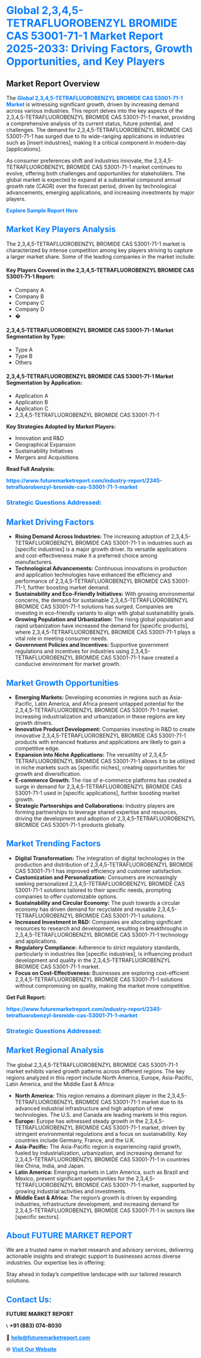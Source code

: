 <h1 style="color: #007BFF;">Global 2,3,4,5-TETRAFLUOROBENZYL BROMIDE CAS 53001-71-1 Market Report 2025-2033: Driving Factors, Growth Opportunities, and Key Players</h1>

<section id="overview">
<h2>Market Report Overview</h2>
<p>The <a href="https://www.futuremarketreport.com/industry-report/2345-tetrafluorobenzyl-bromide-cas-53001-71-1-market" style="color: #007BFF; text-decoration: none;"><strong>Global 2,3,4,5-TETRAFLUOROBENZYL BROMIDE CAS 53001-71-1 Market</strong></a> is witnessing significant growth, driven by increasing demand across various industries. This report delves into the key aspects of the 2,3,4,5-TETRAFLUOROBENZYL BROMIDE CAS 53001-71-1 market, providing a comprehensive analysis of its current status, future potential, and challenges. The demand for 2,3,4,5-TETRAFLUOROBENZYL BROMIDE CAS 53001-71-1 has surged due to its wide-ranging applications in industries such as [insert industries], making it a critical component in modern-day [applications].</p>
<p>As consumer preferences shift and industries innovate, the 2,3,4,5-TETRAFLUOROBENZYL BROMIDE CAS 53001-71-1 market continues to evolve, offering both challenges and opportunities for stakeholders. The global market is expected to expand at a substantial compound annual growth rate (CAGR) over the forecast period, driven by technological advancements, emerging applications, and increasing investments by major players.</p>
</section>

<section id="overview">
<p><a href="https://www.futuremarketreport.com/request-sample/reportId=120121" style="color: #007BFF; text-decoration: none;"><strong>Explore Sample Report Here</strong></a></p>
</section>

<section id="key-players">
<h2 style="color: #007BFF;">Market Key Players Analysis</h2>
<p>The 2,3,4,5-TETRAFLUOROBENZYL BROMIDE CAS 53001-71-1 market is characterized by intense competition among key players striving to capture a larger market share. Some of the leading companies in the market include:</p>
<h4>Key Players Covered in the 2,3,4,5-TETRAFLUOROBENZYL BROMIDE CAS 53001-71-1 Report:</h4>
<ul><li>Company A</li><li>Company B</li><li>Company C</li><li>Company D</li><li>�</li></ul>
<h4>2,3,4,5-TETRAFLUOROBENZYL BROMIDE CAS 53001-71-1 Market Segmentation by Type:</h4>
<ul><li>Type A</li><li>Type B</li><li>Others</li></ul>

<h4>2,3,4,5-TETRAFLUOROBENZYL BROMIDE CAS 53001-71-1 Market Segmentation by Application:</h4>
<ul><li>Application A</li><li>Application B</li><li>Application C</li><li>2,3,4,5-TETRAFLUOROBENZYL BROMIDE CAS 53001-71-1</li></ul>
<p><strong>Key Strategies Adopted by Market Players:</strong></p>
<ul>
<li>Innovation and R&D</li>
<li>Geographical Expansion</li>
<li>Sustainability Initiatives</li>
<li>Mergers and Acquisitions</li>
</ul>
</section>

<section>
<p><strong>Read Full Analysis: </strong></p><a href="https://www.futuremarketreport.com/industry-report/2345-tetrafluorobenzyl-bromide-cas-53001-71-1-market" style="color: #007BFF; text-decoration: none;"><strong>https://www.futuremarketreport.com/industry-report/2345-tetrafluorobenzyl-bromide-cas-53001-71-1-market</strong></a>
<h3 style="color: #007BFF;">Strategic Questions Addressed:</h3>
</section>

<section id="driving-factors">
<h2 style="color: #007BFF;">Market Driving Factors</h2>
<ul>
<li><strong>Rising Demand Across Industries:</strong> The increasing adoption of 2,3,4,5-TETRAFLUOROBENZYL BROMIDE CAS 53001-71-1 in industries such as [specific industries] is a major growth driver. Its versatile applications and cost-effectiveness make it a preferred choice among manufacturers.</li>
<li><strong>Technological Advancements:</strong> Continuous innovations in production and application technologies have enhanced the efficiency and performance of 2,3,4,5-TETRAFLUOROBENZYL BROMIDE CAS 53001-71-1, further boosting market demand.</li>
<li><strong>Sustainability and Eco-Friendly Initiatives:</strong> With growing environmental concerns, the demand for sustainable 2,3,4,5-TETRAFLUOROBENZYL BROMIDE CAS 53001-71-1 solutions has surged. Companies are investing in eco-friendly variants to align with global sustainability goals.</li>
<li><strong>Growing Population and Urbanization:</strong> The rising global population and rapid urbanization have increased the demand for [specific products], where 2,3,4,5-TETRAFLUOROBENZYL BROMIDE CAS 53001-71-1 plays a vital role in meeting consumer needs.</li>
<li><strong>Government Policies and Incentives:</strong> Supportive government regulations and incentives for industries using 2,3,4,5-TETRAFLUOROBENZYL BROMIDE CAS 53001-71-1 have created a conducive environment for market growth.</li>
</ul>
</section>

<section id="growth-opportunities">
<h2 style="color: #007BFF;">Market Growth Opportunities</h2>
<ul>
<li><strong>Emerging Markets:</strong> Developing economies in regions such as Asia-Pacific, Latin America, and Africa present untapped potential for the 2,3,4,5-TETRAFLUOROBENZYL BROMIDE CAS 53001-71-1 market. Increasing industrialization and urbanization in these regions are key growth drivers.</li>
<li><strong>Innovative Product Development:</strong> Companies investing in R&D to create innovative 2,3,4,5-TETRAFLUOROBENZYL BROMIDE CAS 53001-71-1 products with enhanced features and applications are likely to gain a competitive edge.</li>
<li><strong>Expansion into Niche Applications:</strong> The versatility of 2,3,4,5-TETRAFLUOROBENZYL BROMIDE CAS 53001-71-1 allows it to be utilized in niche markets such as [specific niches], creating opportunities for growth and diversification.</li>
<li><strong>E-commerce Growth:</strong> The rise of e-commerce platforms has created a surge in demand for 2,3,4,5-TETRAFLUOROBENZYL BROMIDE CAS 53001-71-1 used in [specific applications], further boosting market growth.</li>
<li><strong>Strategic Partnerships and Collaborations:</strong> Industry players are forming partnerships to leverage shared expertise and resources, driving the development and adoption of 2,3,4,5-TETRAFLUOROBENZYL BROMIDE CAS 53001-71-1 products globally.</li>
</ul>
</section>

<section id="trending-factors">
<h2 style="color: #007BFF;">Market Trending Factors</h2>
<ul>
<li><strong>Digital Transformation:</strong> The integration of digital technologies in the production and distribution of 2,3,4,5-TETRAFLUOROBENZYL BROMIDE CAS 53001-71-1 has improved efficiency and customer satisfaction.</li>
<li><strong>Customization and Personalization:</strong> Consumers are increasingly seeking personalized 2,3,4,5-TETRAFLUOROBENZYL BROMIDE CAS 53001-71-1 solutions tailored to their specific needs, prompting companies to offer customizable options.</li>
<li><strong>Sustainability and Circular Economy:</strong> The push towards a circular economy has driven demand for recyclable and reusable 2,3,4,5-TETRAFLUOROBENZYL BROMIDE CAS 53001-71-1 solutions.</li>
<li><strong>Increased Investment in R&D:</strong> Companies are allocating significant resources to research and development, resulting in breakthroughs in 2,3,4,5-TETRAFLUOROBENZYL BROMIDE CAS 53001-71-1 technology and applications.</li>
<li><strong>Regulatory Compliance:</strong> Adherence to strict regulatory standards, particularly in industries like [specific industries], is influencing product development and quality in the 2,3,4,5-TETRAFLUOROBENZYL BROMIDE CAS 53001-71-1 market.</li>
<li><strong>Focus on Cost-Effectiveness:</strong> Businesses are exploring cost-efficient 2,3,4,5-TETRAFLUOROBENZYL BROMIDE CAS 53001-71-1 solutions without compromising on quality, making the market more competitive.</li>
</ul>
</section>

<section>
<p><strong>Get Full Report: </strong></p><a href="https://www.futuremarketreport.com/industry-report/2345-tetrafluorobenzyl-bromide-cas-53001-71-1-market" style="color: #007BFF; text-decoration: none;"><strong>https://www.futuremarketreport.com/industry-report/2345-tetrafluorobenzyl-bromide-cas-53001-71-1-market</strong></a>
<h3 style="color: #007BFF;">Strategic Questions Addressed:</h3>
</section>


<section id="regional-analysis">
<h2 style="color: #007BFF;">Market Regional Analysis</h2>
<p>The global 2,3,4,5-TETRAFLUOROBENZYL BROMIDE CAS 53001-71-1 market exhibits varied growth patterns across different regions. The key regions analyzed in this report include North America, Europe, Asia-Pacific, Latin America, and the Middle East & Africa:</p>
<ul>
<li><strong>North America:</strong> This region remains a dominant player in the 2,3,4,5-TETRAFLUOROBENZYL BROMIDE CAS 53001-71-1 market due to its advanced industrial infrastructure and high adoption of new technologies. The U.S. and Canada are leading markets in this region.</li>
<li><strong>Europe:</strong> Europe has witnessed steady growth in the 2,3,4,5-TETRAFLUOROBENZYL BROMIDE CAS 53001-71-1 market, driven by stringent environmental regulations and a focus on sustainability. Key countries include Germany, France, and the U.K.</li>
<li><strong>Asia-Pacific:</strong> The Asia-Pacific region is experiencing rapid growth, fueled by industrialization, urbanization, and increasing demand for 2,3,4,5-TETRAFLUOROBENZYL BROMIDE CAS 53001-71-1 in countries like China, India, and Japan.</li>
<li><strong>Latin America:</strong> Emerging markets in Latin America, such as Brazil and Mexico, present significant opportunities for the 2,3,4,5-TETRAFLUOROBENZYL BROMIDE CAS 53001-71-1 market, supported by growing industrial activities and investments.</li>
<li><strong>Middle East & Africa:</strong> The region’s growth is driven by expanding industries, infrastructure development, and increasing demand for 2,3,4,5-TETRAFLUOROBENZYL BROMIDE CAS 53001-71-1 in sectors like [specific sectors].</li>
</ul>
</section>

<footer>
<h2 style="color: #007BFF;">About FUTURE MARKET REPORT</h2>
<p>We are a trusted name in market research and advisory services, delivering actionable insights and strategic support to businesses across diverse industries. Our expertise lies in offering:</p>

<p>Stay ahead in today’s competitive landscape with our tailored research solutions.</p>

<h2 style="color: #007BFF;">Contact Us:</h2>
<p><strong>FUTURE MARKET REPORT</strong></p>
<p>📞 <strong>+91 (883) 074-8030</strong></p>
<p>📧 <strong><a href="mailto:help@futuremarketreport.com" style="color: #007BFF;">help@futuremarketreport.com</a></strong></p>
<p>🌐 <strong><a href="https://www.futuremarketreport.com/" style="color: #007BFF;">Visit Our Website</a></strong></p>
</footer>